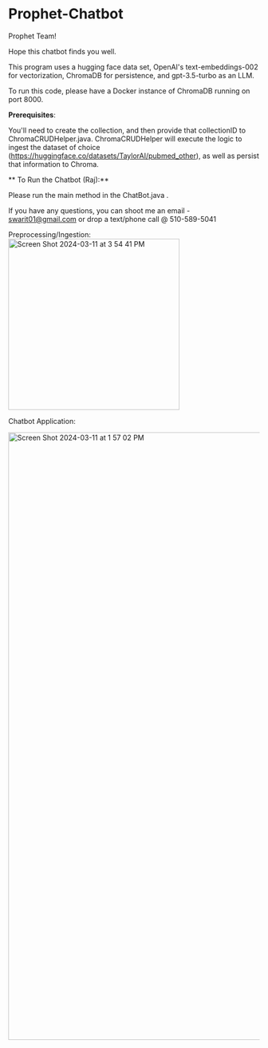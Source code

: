 # Prophet-Chatbot
Prophet Team!

Hope this chatbot finds you well. 

This program uses a hugging face data set, OpenAI's text-embeddings-002 for vectorization, ChromaDB for persistence, and gpt-3.5-turbo as an LLM.


To run this code, please have a Docker instance of ChromaDB running on port 8000.

**Prerequisites**:

You'll need to create the collection, and then provide that collectionID to ChromaCRUDHelper.java. ChromaCRUDHelper will execute the logic to ingest the dataset of choice (https://huggingface.co/datasets/TaylorAI/pubmed_other), as well as persist that information to Chroma.

** To Run the Chatbot (Raj):**

Please run the main method in the ChatBot.java . 


If you have any questions, you can shoot me an email - swarit01@gmail.com or drop a text/phone call @ 510-589-5041

Preprocessing/Ingestion:
<img width="343" alt="Screen Shot 2024-03-11 at 3 54 41 PM" src="https://github.com/swarit01/Prophet-Chatbot/assets/15681349/5817badd-09ef-4d70-b3d1-6ace16bc400c">


Chatbot Application:

<img width="1218" alt="Screen Shot 2024-03-11 at 1 57 02 PM" src="https://github.com/swarit01/Prophet-Chatbot/assets/15681349/778a9de9-a7e2-4f91-be7f-51bd9869ab1b">
